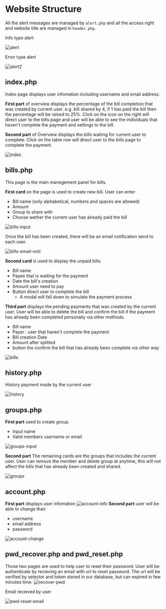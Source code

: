 # Website Structure

All the alert messages are managed by `alert.php` and all the access right and website title are managed in `header.php`.

Info type alert

![alert](/assets/alert.png)

Error type alert

![alert2](/assets/alert2.png)

## index.php

Index page displays user infomation including username and email address.

**First part** of overview displays the percentage of the bill completion that was created by current user.
e.g. bill shared by 4, if 1 has paid the bill then the percentage will be raised to 25%. Click on the icon on the right will direct user to the bills page and user will be able to see the individuals that haven't complete the payment and settings to the bill.

**Second part** of Overview displays the bills waiting for current user to complete. Click on the table row will direct user to the bills page to complete the payment.

![index](/assets/index.png)

## bills.php

This page is the main manegement panel for bills.

**First card** on the page is used to create new bill. User can enter

- Bill name (only alphabetical, numbers and spaces are allowed)
- Amount
- Group to share with
- Choose wether the current user has already paid the bill

![bills-input](/assets/bills-input.png)

Once the bill has been created, there will be an email notification send to each user.

![bills-email-noti](/assets/bills-email-noti.png)

**Second card** is used to display the unpaid bills

- Bill name
- Payee that is waiting for the payment
- Date the bill's creation
- Amount user need to pay
- Button direct user to complete the bill
  - A modal will fall down to simulate the payment process

**Third part** displays the pending payments that was created by the current user. User will be able to delete the bill and confirm the bill if the payment has already been completed personally via other methods.

- Bill name
- Payer : user that haven't complete the payment
- Bill creation Date
- Amount after splitted
- button the confirm the bill that has already been complete via other way

![bills](/assets/bills.png)

## history.php

History payment made by the current user

![history](/assets/history.png)

## groups.php

**First part** used to create group.

- Input name
- Valid members username or email

![groups-input](/assets/groups-input.png)

**Second part** The remaining cards are the groups that includes the current user. User can remove the member and delete group at anytime, this will not affect the bills that has already been created and shared.

![groups](/assets/groups.png)

## account.php

**First part** displays user infomation
![account-info](/assets/account-info.png)
**Second part** user will be able to change their

- username
- email address
- password

![account-change](/assets/account-change.png)

## pwd_recover.php and pwd_reset.php

Those two pages are used to help user to reset their password. User will be authenticate by recieving an email with url to reset password. The url will be verified by selector and token stored in our database, but can expired in few minutes time.
![recover-pwd](/assets/recover-pwd.png)

Email recieved by user

![pwd-reset-email](/assets/pwd-reset-email.png)
